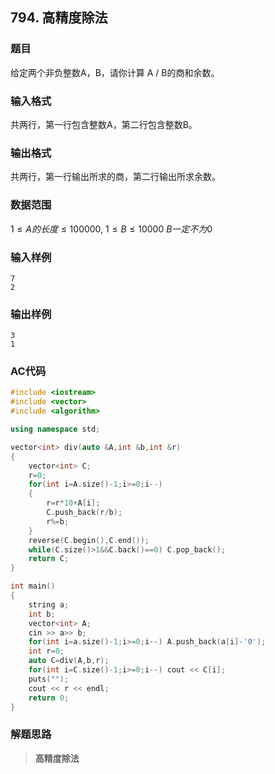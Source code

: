 ##  794. 高精度除法

### 题目

给定两个非负整数A，B，请你计算 A / B的商和余数。

### 输入格式

共两行，第一行包含整数A，第二行包含整数B。

### 输出格式

共两行，第一行输出所求的商，第二行输出所求余数。

### 数据范围

$1≤A的长度≤100000$,
$1≤B≤10000$
$B 一定不为0$

### 输入样例

```
7
2
```

### 输出样例

```
3
1
```

### AC代码

```c++
#include <iostream>
#include <vector>
#include <algorithm>

using namespace std;

vector<int> div(auto &A,int &b,int &r)
{
    vector<int> C;
    r=0;
    for(int i=A.size()-1;i>=0;i--)
    {
        r=r*10+A[i];
        C.push_back(r/b);
        r%=b;
    }
    reverse(C.begin(),C.end());
    while(C.size()>1&&C.back()==0) C.pop_back();
    return C;
}

int main()
{
    string a;
    int b;
    vector<int> A;
    cin >> a>> b;
    for(int i=a.size()-1;i>=0;i--) A.push_back(a[i]-'0');
    int r=0;
    auto C=div(A,b,r);
    for(int i=C.size()-1;i>=0;i--) cout << C[i];
    puts("");
    cout << r << endl;
    return 0;
}
```

### 解题思路

>**高精度除法**

